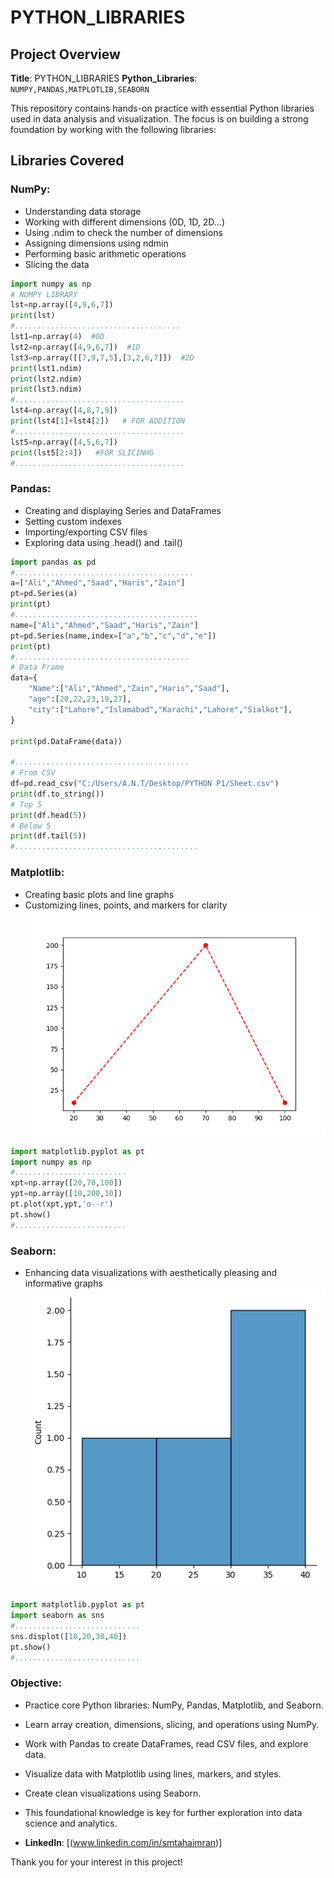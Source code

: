 # PYTHON_LIBRARIES

## Project Overview

**Title**: PYTHON_LIBRARIES
**Python_Libraries**: `NUMPY,PANDAS,MATPLOTLIB,SEABORN`

This repository contains hands-on practice with essential Python libraries used in data analysis and visualization. The focus is on building a strong foundation by working with the following libraries:

 ## Libraries Covered
 
### NumPy:

- Understanding data storage
- Working with different dimensions (0D, 1D, 2D...)
- Using .ndim to check the number of dimensions
- Assigning dimensions using ndmin
- Performing basic arithmetic operations
- Slicing the data
```python
import numpy as np
# NUMPY LIBRARY
lst=np.array([4,9,6,7])
print(lst)
#.....................................
lst1=np.array(4)  #0D
lst2=np.array([4,9,6,7])  #1D
lst3=np.array([[7,9,7,5],[3,2,6,7]])  #2D
print(lst1.ndim)
print(lst2.ndim)
print(lst3.ndim)
#......................................
lst4=np.array([4,8,7,9])
print(lst4[1]+lst4[2])   # FOR ADDITION
#......................................
lst5=np.array([4,5,6,7])
print(lst5[2:4])   #FOR SLICINHG
#......................................
```

### Pandas:

- Creating and displaying Series and DataFrames
- Setting custom indexes
- Importing/exporting CSV files
- Exploring data using .head() and .tail()
```python
import pandas as pd
#........................................
a=["Ali","Ahmed","Saad","Haris","Zain"]
pt=pd.Series(a)
print(pt)
#.........................................
name=["Ali","Ahmed","Saad","Haris","Zain"]
pt=pd.Series(name,index=["a","b","c","d","e"])
print(pt)
#.......................................
# Data Frame
data={
    "Name":["Ali","Ahmed","Zain","Haris","Saad"],
    "age":[20,22,23,19,27],
    "city":["Lahore","Islamabad","Karachi","Lahore","Sialkot"],
}

print(pd.DataFrame(data))

#.......................................
# From CSV
df=pd.read_csv("C:/Users/A.N.T/Desktop/PYTHON P1/Sheet.csv")
print(df.to_string())
# Top 5
print(df.head(5))
# Below 5
print(df.tail(5))
#.........................................
```

### Matplotlib:

- Creating basic plots and line graphs
- Customizing lines, points, and markers for clarity
  ![MATPLOTLIB](Figure_1.png)
```python
import matplotlib.pyplot as pt
import numpy as np
#.........................
xpt=np.array([20,70,100])
ypt=np.array([10,200,10])
pt.plot(xpt,ypt,'o--r')
pt.show()
#.........................
```

### Seaborn:

- Enhancing data visualizations with aesthetically pleasing and informative graphs
![SEABORN](Figure_2.png)
```python
import matplotlib.pyplot as pt
import seaborn as sns
#............................
sns.displot([10,20,30,40])
pt.show()
#............................
```

### Objective:

- Practice core Python libraries: NumPy, Pandas, Matplotlib, and Seaborn.
- Learn array creation, dimensions, slicing, and operations using NumPy.
- Work with Pandas to create DataFrames, read CSV files, and explore data.
- Visualize data with Matplotlib using lines, markers, and styles.
- Create clean visualizations using Seaborn.
- This foundational knowledge is key for further exploration into data science and analytics.


- **LinkedIn**: [(www.linkedin.com/in/smtahaimran)]

Thank you for your interest in this project!

